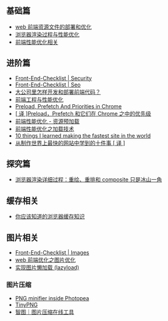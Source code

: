 ## 基础篇

* [web 前端资源文件的部署和优化](https://juejin.im/post/59a50dc1f265da246e6e108f)
* [浏览器渲染过程与性能优化](https://sylvanassun.github.io/2017/10/03/2017-10-03-BrowserCriticalRenderingPath/)
* [前端性能优化相关](https://github.com/wy-ei/notebook/issues/34)

## 进阶篇

* [Front-End-Checklist | Security](https://github.com/thedaviddias/Front-End-Checklist#security)
* [Front-End-Checklist | Seo](https://github.com/thedaviddias/Front-End-Checklist#seo)
* [大公司里怎样开发和部署前端代码？](https://www.zhihu.com/question/20790576)
* [前端工程与性能优化](https://github.com/fouber/blog/issues/3)
* [Preload, Prefetch And Priorities in Chrome](https://medium.com/reloading/preload-prefetch-and-priorities-in-chrome-776165961bbf)
* [[ 译 ]Preload，Prefetch 和它们在 Chrome 之中的优先级](https://juejin.im/post/58e8acf10ce46300585a7a42)
* [前端性能优化 - 资源预加载](http://bubkoo.com/2015/11/19/prefetching-preloading-prebrowsing/#123)
* [前端性能优化之加载技术](https://juejin.im/post/59b73ef75188253db70acdb5)
* [10 things I learned making the fastest site in the world](https://hackernoon.com/10-things-i-learned-making-the-fastest-site-in-the-world-18a0e1cdf4a7)
* [从制作世界上最快的网站中学到的十件事 [ 译 ]](https://zhuanlan.zhihu.com/p/24577980)

## 探究篇

* [浏览器渲染详细过程：重绘、重排和 composite 只是冰山一角](https://chuckliu.me/#!/posts/58ea6af15dc1822fa9a57274)

## 缓存相关

* [你应该知道的浏览器缓存知识](https://excaliburhan.com/post/things-you-should-know-about-browser-cache.html)

## 图片相关

* [Front-End-Checklist | Images](https://github.com/thedaviddias/Front-End-Checklist#images)
* [web 前端优化之图片优化](https://juejin.im/post/59a7725b6fb9a02497170459)
* [实现图片懒加载 (lazyload)](https://i.jakeyu.top//2016/11/26/实现图片懒加载/)

### 图片压缩

* [PNG minifier inside Photopea](https://github.com/photopea/UPNG.js)
* [TinyPNG](https://tinypng.com/)
* [智图｜图片压缩在线工具](https://zhitu.isux.us/)
